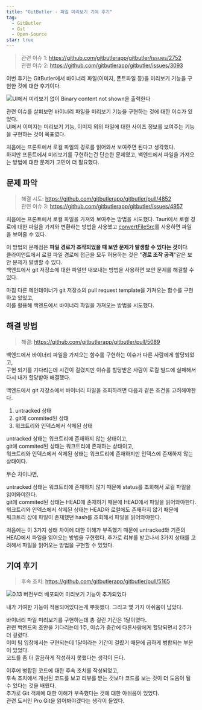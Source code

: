 ```yaml
---
title: "GitButler - 파일 미리보기 기여 후기"
tag:
  - GitButler
  - Git
  - Open-Source
star: true
---
```


> 관련 이슈 1: https://github.com/gitbutlerapp/gitbutler/issues/2752  
> 관련 이슈 2: https://github.com/gitbutlerapp/gitbutler/issues/3093

이번 후기는 GitButler에서 바이너리 파일(이미지, 폰트파일 등)을 미리보기 기능을 구현한 것에 대한 후기이다.

![UI에서 미리보기 없이 Binary content not shown을 출력한다](https://github.com/user-attachments/assets/bc6269bd-14c0-4874-afc5-526d8ca82dfa)

관련 이슈를 살펴보면 바이너리 파일을 미리보기 기능을 구현하는 것에 대한 이슈가 있었다.  
UI에서 이미지는 미리보기 기능, 이미지 외의 파일에 대한 사이즈 정보를 보여주는 기능을 구현하는 것이 목표였다.

<!-- end -->

처음에는 프론트에서 로컬 파일의 경로를 읽어와서 보여주면 된다고 생각했다.  
하지만 프론트에서 미리보기를 구현하는건 단순한 문제였고, 백엔드에서 파일을 가져오는 방법에 대한 문제가 고민이 더 필요했다.

## 문제 파악

> 해결 시도: https://github.com/gitbutlerapp/gitbutler/pull/4852  
> 관련 이슈 3: https://github.com/gitbutlerapp/gitbutler/issues/4957

처음에는 프론트에서 로컬 파일을 가져와 보여주는 방법을 시도했다.
Tauri에서 로컬 경로에 대한 파일을 가져와 변환하는 방법을 사용했고 [convertFileSrc](https://v1.tauri.app/v1/api/js/tauri/#convertfilesrc)를 사용하면 파일을 보여줄 수 있다.

이 방법의 문제점은 **파일 경로가 조작되었을 때 보안 문제가 발생할 수 있다는 것이다**.  
클라이언트에서 로컬 파일 경로에 접근을 모두 허용하는 것은 "**경로 조작 공격**"같은 보안 문제가 발생할 수 있다.  
백엔드에서 git 저장소에 대한 파일만 내보내는 방법을 사용하면 보안 문제를 해결할 수 있다.

마침 다른 메인테이너가 git 저장소의 pull request template을 가져오는 함수를 구현하고 있었고,  
이를 활용해 백엔드에서 바이너리 파일을 가져오는 방법을 시도했다.

## 해결 방법

> 해결: https://github.com/gitbutlerapp/gitbutler/pull/5089

백엔드에서 바이너리 파일을 가져오는 함수를 구현하는 이슈가 다른 사람에게 할당되었고,  
구현 되기를 기다리는데 시간이 걸렸지만 이슈를 할당받은 사람이 로컬 빌드에 실패해서 다시 내가 할당받아 해결했다.

백엔드에서 git 저장소에서 바이너리 파일을 조회하려면 다음과 같은 조건을 고려해야한다.

1. untracked 상태
2. git에 commited된 상태
3. 워크트리와 인덱스에서 삭제된 상태

untracked 상태는 워크트리에 존재하지 않는 상태이고,  
git에 commited된 상태는 워크트리에 존재하는 상태이고,  
워크트리와 인덱스에서 삭제된 상태는 워크트리에 존재하지만 인덱스에 존재하지 않는 상태이다.  

무슨 차이냐면,

untracked 상태는 워크트리에 존재하지 않기 때문에 status를 조회해서 로컬 파일을 읽어와야한다.  
git에 commited된 상태는 HEAD에 존재하기 때문에 HEAD에서 파일을 읽어와야한다.  
워크트리와 인덱스에서 삭제된 상태는 HEAD와 로컬에도 존재하지 않기 때문에  
워크트리 상에 파일이 존재했던 hash를 조회해서 파일을 읽어와야한다.  

처음에는 이 3가지 상태 차이에 대한 이해가 부족했기 때문에 untracked와 기존의 HEAD에서 파일을 읽어오는 방법을 구현했다.
추가로 리뷰를 받고나서 3가지 상태를 고려해서 파일을 읽어오는 방법을 구현할 수 있었다.

## 기여 후기

> 후속 조치: https://github.com/gitbutlerapp/gitbutler/pull/5165

![0.13 버전부터 배포되어 미리보기 기능이 추가되었다](https://github.com/user-attachments/assets/4cdd20b2-1f3a-4519-9f90-b1d74cd506d9)

내가 기여한 기능이 적용되어있다는게 뿌듯했다. 그리고 몇 가지 아쉬움이 남았다.

바이너리 파일 미리보기를 구현하는데 총 걸린 기간은 1달이였다.  
관련 백엔드의 초안을 기다리는데 1주, 이슈가 중간에 다른사람에게 할당되면서 2주가 더 걸렸다.  
이미 팀 입장에서는 구현되는데 1달이라는 기간이 걸렸기 때문에 급하게 병합되는 부분이 있었다.  
코드를 좀 더 깔끔하게 작성하지 못했다는 생각이 든다.  

이후에 병합된 코드에 대한 후속 조치를 작성되었고,  
후속 조치에서 개선된 코드를 보고 리뷰를 받는 것보다 코드를 보는 것이 더 도움이 될 수 있다는 것을 배웠다.  
추가로 Git 객체에 대한 이해가 부족했다는 것에 대한 아쉬움이 있었다.  
관련 도서인 Pro Git을 읽어봐야겠다는 생각이 들었다.
